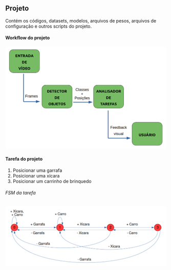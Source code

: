 ## Projeto

Contém os códigos, datasets, modelos, arquivos de pesos, arquivos de configuração e outros scripts do projeto.

#### Workflow do projeto

![Modelo](../.assets/workflow.png)

#### Tarefa do projeto

1. Posicionar uma garrafa
2. Posicionar uma xícara
3. Posicionar um carrinho de brinquedo

###### FSM da tarefa

![FSM](../.assets/fsm.png)
